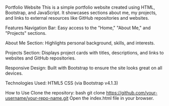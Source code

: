 Portfolio Website
This is a simple portfolio website created using HTML, Bootstrap, and JavaScript. It showcases sections about me, my projects, and links to external resources like GitHub repositories and websites.

Features
Navigation Bar: Easy access to the "Home," "About Me," and "Projects" sections.

About Me Section: Highlights personal background, skills, and interests.

Projects Section: Displays project cards with titles, descriptions, and links to websites and GitHub repositories.

Responsive Design: Built with Bootstrap to ensure the site looks great on all devices.

Technologies Used:
HTML5
CSS (via Bootstrap v4.1.3)

How to Use
Clone the repository:
bash
git clone https://github.com/your-username/your-repo-name.git
Open the index.html file in your browser.
